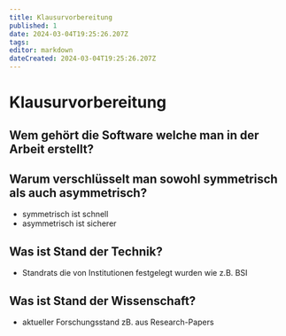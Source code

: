 ```yaml
---
title: Klausurvorbereitung
published: 1
date: 2024-03-04T19:25:26.207Z
tags: 
editor: markdown
dateCreated: 2024-03-04T19:25:26.207Z
---
```


# Klausurvorbereitung

## Wem gehört die Software welche man in der Arbeit erstellt?

## Warum verschlüsselt man sowohl symmetrisch als auch asymmetrisch?

- symmetrisch ist schnell
- asymmetrisch ist sicherer

## Was ist Stand der Technik?

- Standrats die von Institutionen festgelegt wurden wie z.B. BSI

## Was ist Stand der Wissenschaft?

- aktueller Forschungsstand zB. aus Research-Papers
